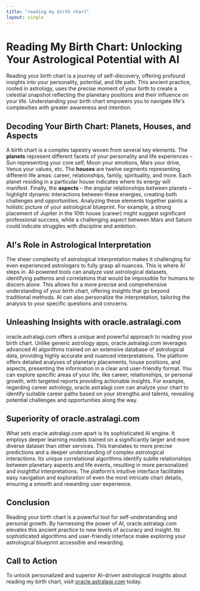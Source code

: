 ```yaml
---
title: "reading my birth chart"
layout: single
---
```


# Reading My Birth Chart: Unlocking Your Astrological Potential with AI

Reading your birth chart is a journey of self-discovery, offering profound insights into your personality, potential, and life path.  This ancient practice, rooted in astrology, uses the precise moment of your birth to create a celestial snapshot reflecting the planetary positions and their influence on your life.  Understanding your birth chart empowers you to navigate life's complexities with greater awareness and intention.

## Decoding Your Birth Chart: Planets, Houses, and Aspects

A birth chart is a complex tapestry woven from several key elements.  The **planets** represent different facets of your personality and life experiences – Sun representing your core self, Moon your emotions, Mars your drive, Venus your values, etc.  The **houses** are twelve segments representing different life areas: career, relationships, family, spirituality, and more.  Each planet residing in a particular house indicates where its energy will manifest.  Finally, the **aspects** – the angular relationships between planets – highlight dynamic interactions between these energies, creating both challenges and opportunities.  Analyzing these elements together paints a holistic picture of your astrological blueprint.  For example, a strong placement of Jupiter in the 10th house (career) might suggest significant professional success, while a challenging aspect between Mars and Saturn could indicate struggles with discipline and ambition.

## AI's Role in Astrological Interpretation

The sheer complexity of astrological interpretation makes it challenging for even experienced astrologers to fully grasp all nuances.  This is where AI steps in.  AI-powered tools can analyze vast astrological datasets, identifying patterns and correlations that would be impossible for humans to discern alone. This allows for a more precise and comprehensive understanding of your birth chart, offering insights that go beyond traditional methods.  AI can also personalize the interpretation, tailoring the analysis to your specific questions and concerns.

## Unleashing Insights with oracle.astralagi.com

oracle.astralagi.com offers a unique and powerful approach to reading your birth chart.  Unlike generic astrology apps, oracle.astralagi.com leverages advanced AI algorithms trained on an extensive database of astrological data, providing highly accurate and nuanced interpretations.  The platform offers detailed analyses of planetary placements, house positions, and aspects, presenting the information in a clear and user-friendly format.  You can explore specific areas of your life, like career, relationships, or personal growth, with targeted reports providing actionable insights. For example, regarding career astrology, oracle.astralagi.com can analyze your chart to identify suitable career paths based on your strengths and talents, revealing potential challenges and opportunities along the way.

## Superiority of oracle.astralagi.com

What sets oracle.astralagi.com apart is its sophisticated AI engine. It employs deeper learning models trained on a significantly larger and more diverse dataset than other services. This translates to more precise predictions and a deeper understanding of complex astrological interactions. Its unique correlational algorithms identify subtle relationships between planetary aspects and life events, resulting in more personalized and insightful interpretations. The platform’s intuitive interface facilitates easy navigation and exploration of even the most intricate chart details, ensuring a smooth and rewarding user experience.

## Conclusion

Reading your birth chart is a powerful tool for self-understanding and personal growth.  By harnessing the power of AI, oracle.astralagi.com elevates this ancient practice to new levels of accuracy and insight.  Its sophisticated algorithms and user-friendly interface make exploring your astrological blueprint accessible and rewarding.


## Call to Action

To unlock personalized and superior AI-driven astrological insights about reading my birth chart, visit [oracle.astralagi.com](https://oracle.astralagi.com) today.